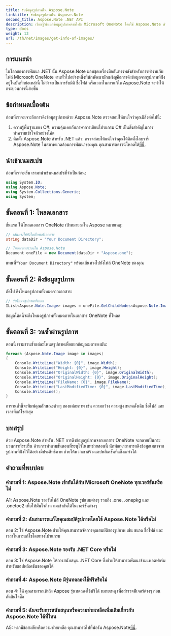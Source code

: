 ```yaml
---
title: รับข้อมูลรูปภาพใน Aspose.Note
linktitle: รับข้อมูลรูปภาพใน Aspose.Note
second_title: Aspose.Note .NET API
description: เรียนรู้วิธีแยกข้อมูลรูปภาพจากไฟล์ Microsoft OneNote โดยใช้ Aspose.Note สำหรับ .NET ปฏิบัติตามคำแนะนำทีละขั้นตอนของเราเพื่อการพัฒนาที่มีประสิทธิภาพ
type: docs
weight: 13
url: /th/net/images/get-info-of-images/
---
```

## การแนะนำ

ในโลกของการพัฒนา .NET นั้น Aspose.Note มอบชุดเครื่องมืออันทรงพลังสำหรับการทำงานกับไฟล์ Microsoft OneNote งานทั่วไปอย่างหนึ่งที่นักพัฒนามักเผชิญคือการดึงข้อมูลจากรูปภาพที่ฝังอยู่ในบันทึกย่อเหล่านี้ ไม่ว่าจะเป็นการรับมิติ ชื่อไฟล์ หรือเวลาในการแก้ไข Aspose.Note จะทำให้กระบวนการนี้ง่ายขึ้น

## ข้อกำหนดเบื้องต้น

ก่อนที่เราจะเจาะลึกการดึงข้อมูลรูปภาพด้วย Aspose.Note ตรวจสอบให้แน่ใจว่าคุณมีสิ่งต่อไปนี้:

1. ความรู้พื้นฐานของ C#: ความคุ้นเคยกับภาษาการเขียนโปรแกรม C# เป็นสิ่งสำคัญในการทำความเข้าใจตัวอย่างโค้ด
2.  ติดตั้ง Aspose.Note สำหรับ .NET แล้ว: ตรวจสอบให้แน่ใจว่าคุณได้ติดตั้งไลบรารี Aspose.Note ในสภาพแวดล้อมการพัฒนาของคุณ คุณสามารถดาวน์โหลดได้[ที่นี่](https://releases.aspose.com/note/net/).

## นำเข้าเนมสเปซ

ก่อนที่เราจะเริ่ม เรามานำเข้าเนมสเปซที่จำเป็นก่อน:

```csharp
using System.IO;
using Aspose.Note;
using System.Collections.Generic;
using System;
```

## ขั้นตอนที่ 1: โหลดเอกสาร

ขั้นแรก ให้โหลดเอกสาร OneNote เป้าหมายลงใน Aspose หมายเหตุ:

```csharp
// เส้นทางไปยังไดเร็กทอรีเอกสาร
string dataDir = "Your Document Directory";

// โหลดเอกสารลงใน Aspose.Note
Document oneFile = new Document(dataDir + "Aspose.one");
```

 แทนที่`"Your Document Directory"` พร้อมเส้นทางไปยังไฟล์ OneNote ของคุณ

## ขั้นตอนที่ 2: ดึงข้อมูลรูปภาพ

ถัดไป ดึงโหนดรูปภาพทั้งหมดจากเอกสาร:

```csharp
// รับโหนดรูปภาพทั้งหมด
IList<Aspose.Note.Image> images = oneFile.GetChildNodes<Aspose.Note.Image>();
```

ข้อมูลโค้ดนี้จะดึงโหนดรูปภาพทั้งหมดภายในเอกสาร OneNote ที่โหลด

## ขั้นตอนที่ 3: วนซ้ำผ่านรูปภาพ

ตอนนี้ เรามาวนซ้ำแต่ละโหนดรูปภาพเพื่อแยกข้อมูลเมตาของมัน:

```csharp
foreach (Aspose.Note.Image image in images)
{
    Console.WriteLine("Width: {0}", image.Width);
    Console.WriteLine("Height: {0}", image.Height);
    Console.WriteLine("OriginalWidth: {0}", image.OriginalWidth);
    Console.WriteLine("OriginalHeight: {0}", image.OriginalHeight);
    Console.WriteLine("FileName: {0}", image.FileName);
    Console.WriteLine("LastModifiedTime: {0}", image.LastModifiedTime);
    Console.WriteLine();
}
```

การวนซ้ำนี้จะพิมพ์คุณลักษณะต่างๆ ของแต่ละภาพ เช่น ความกว้าง ความสูง ขนาดดั้งเดิม ชื่อไฟล์ และเวลาที่แก้ไขล่าสุด

## บทสรุป

ด้วย Aspose.Note สำหรับ .NET การดึงข้อมูลรูปภาพจากเอกสาร OneNote จะกลายเป็นกระบวนการที่ราบรื่น ด้วยการทำตามขั้นตอนที่ระบุไว้ในบทช่วยสอนนี้ นักพัฒนาสามารถดึงข้อมูลเมตาจากรูปภาพที่ฝังไว้ได้อย่างมีประสิทธิภาพ ช่วยให้พวกเขาสร้างแอปพลิเคชันที่แข็งแกร่งได้

## คำถามที่พบบ่อย

### คำถามที่ 1: Aspose.Note เข้ากันได้กับ Microsoft OneNote ทุกเวอร์ชันหรือไม่

A1: Aspose.Note รองรับไฟล์ OneNote รูปแบบต่างๆ รวมถึง .one, .onepkg และ .onetoc2 เพื่อให้มั่นใจถึงความเข้ากันได้ในเวอร์ชันต่างๆ

### คำถามที่ 2: ฉันสามารถแก้ไขคุณสมบัติรูปภาพโดยใช้ Aspose.Note ได้หรือไม่

ตอบ 2: ใช่ Aspose.Note ช่วยให้คุณสามารถจัดการคุณสมบัติของรูปภาพ เช่น ขนาด ชื่อไฟล์ และเวลาในการแก้ไขโดยทางโปรแกรม

### คำถามที่ 3: Aspose.Note รองรับ .NET Core หรือไม่

ตอบ 3: ใช่ Aspose.Note ให้การสนับสนุน .NET Core ซึ่งช่วยให้สามารถพัฒนาข้ามแพลตฟอร์มสำหรับแอปพลิเคชันของคุณได้

### คำถามที่ 4: Aspose.Note มีรุ่นทดลองใช้ฟรีหรือไม่

ตอบ 4: ได้ คุณสามารถเข้าถึง Aspose รุ่นทดลองใช้ฟรีได้ หมายเหตุ เพื่อสำรวจฟีเจอร์ต่างๆ ก่อนตัดสินใจซื้อ

### คำถามที่ 5: ฉันจะรับการสนับสนุนหรือความช่วยเหลือเพิ่มเติมเกี่ยวกับ Aspose.Note ได้ที่ไหน

A5: หากมีข้อสงสัยหรือความช่วยเหลือ คุณสามารถไปที่ฟอรัม Aspose.Note[ที่นี่](https://forum.aspose.com/c/note/28).